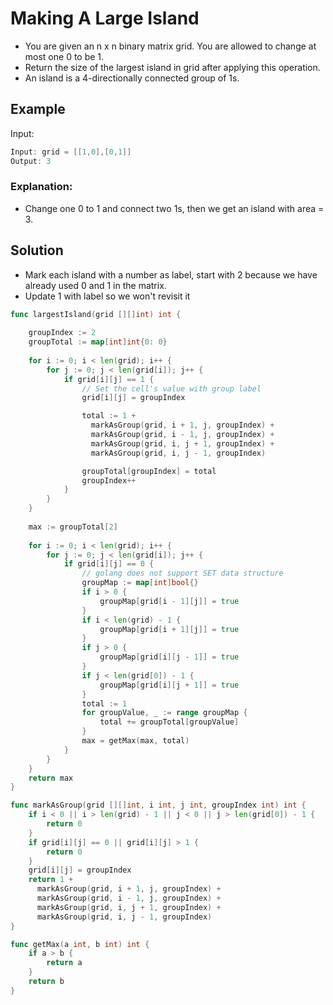 # Making A Large Island
- You are given an n x n binary matrix grid. You are allowed to change at most one 0 to be 1.
- Return the size of the largest island in grid after applying this operation.
- An island is a 4-directionally connected group of 1s.

## Example
Input:
```go
Input: grid = [[1,0],[0,1]]
Output: 3
```
### Explanation:
- Change one 0 to 1 and connect two 1s, then we get an island with area = 3.


## Solution
- Mark each island with a number as label, start with 2 because we have already used 0 and 1 in the matrix.
- Update 1 with label so we won't revisit it
```go
func largestIsland(grid [][]int) int {
    
    groupIndex := 2
    groupTotal := map[int]int{0: 0}
    
    for i := 0; i < len(grid); i++ {
        for j := 0; j < len(grid[i]); j++ {
            if grid[i][j] == 1 {
                // Set the cell's value with group label
                grid[i][j] = groupIndex

                total := 1 + 
                  markAsGroup(grid, i + 1, j, groupIndex) +                            
                  markAsGroup(grid, i - 1, j, groupIndex) + 
                  markAsGroup(grid, i, j + 1, groupIndex) + 
                  markAsGroup(grid, i, j - 1, groupIndex)

                groupTotal[groupIndex] = total
                groupIndex++
            }
        }
    }
    
    max := groupTotal[2]
    
    for i := 0; i < len(grid); i++ {
        for j := 0; j < len(grid[i]); j++ {
            if grid[i][j] == 0 {
                // golang does not support SET data structure
                groupMap := map[int]bool{}
                if i > 0 {
                    groupMap[grid[i - 1][j]] = true
                }
                if i < len(grid) - 1 {
                    groupMap[grid[i + 1][j]] = true
                }
                if j > 0 {
                    groupMap[grid[i][j - 1]] = true
                }
                if j < len(grid[0]) - 1 {
                    groupMap[grid[i][j + 1]] = true
                }
                total := 1
                for groupValue, _ := range groupMap {
                    total += groupTotal[groupValue]
                }
                max = getMax(max, total)
            }
        }
    }
    return max
}

func markAsGroup(grid [][]int, i int, j int, groupIndex int) int {
    if i < 0 || i > len(grid) - 1 || j < 0 || j > len(grid[0]) - 1 {
        return 0
    }
    if grid[i][j] == 0 || grid[i][j] > 1 {
        return 0 
    }
    grid[i][j] = groupIndex
    return 1 + 
      markAsGroup(grid, i + 1, j, groupIndex) + 
      markAsGroup(grid, i - 1, j, groupIndex) + 
      markAsGroup(grid, i, j + 1, groupIndex) + 
      markAsGroup(grid, i, j - 1, groupIndex)
}

func getMax(a int, b int) int {
    if a > b {
        return a
    }
    return b
}

```
